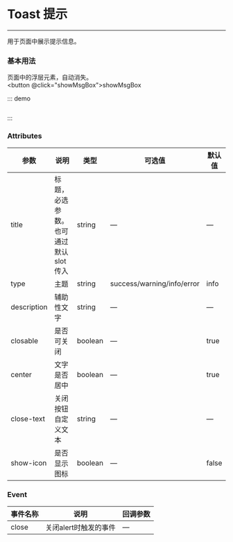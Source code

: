 <script>
import {CMsgBox} from '../../packages/index'
export default {
  methods: {
    showMsgBox () {
      CMsgBox({
        title: 'tip',
        message: 'Hello World!'
      })
    }
  }
}
</script>
# Toast 提示
----
用于页面中展示提示信息。

### 基本用法
页面中的浮层元素，自动消失。<br>
<button @click="showMsgBox">showMsgBox</button>

::: demo
```html


```
:::

### Attributes
| 参数      | 说明                                 | 类型      | 可选值       | 默认值   |
|---------- |------------------------------------ |---------- |------------- |-------- |
|title      |	标题，必选参数。也可通过默认 slot 传入 |	string   |	—           |	—       |
|type	      | 主题                                |	string    |	success/warning/info/error|	info |
|description |	辅助性文字                         |	string    |	—             |	—      |
|closable   |	是否可关闭                           |	boolean   |	—	            | true   |
|center     |	文字是否居中                         |	boolean  |	—            |	true  |
|close-text	| 关闭按钮自定义文本                    |	string   |	—            |	—     |
|show-icon  |	是否显示图标                         |	boolean  	| —             |	false  |

### Event
| 事件名称      | 说明       | 回调参数   |
|------------- |----------- |---------  |
|close         |关闭alert时触发的事件| —  |
